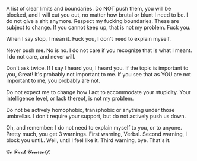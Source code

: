 A list of clear limits and boundaries. Do NOT push them, you will be blocked, and I will cut you out, no matter how brutal or blunt I need to be. I do not give a shit anymore.
Respect my fucking boundaries.
These are subject to change. If you cannot keep up, that is not my problem. Fuck you.


When I say stop, I mean it. Fuck you, I don't need to explain myself.

Never push me. No is no. I do not care if you recognize that is what I meant. I do not care, and never will.

Don't ask twice. If I say I heard you, I heard you.  If the topic is important to you, Great! It's probably not important to me. If you see that as YOU are not important to me, you probably are not.

Do not expect me to change how I act to accommodate your stupidity. Your intelligence level, or lack thereof, is not my problem.

Do not be actively homophobic, transphobic or anything under those umbrellas. I don't require your support, but do not actively push us down.


Oh, and remember: I do not need to explain myself to you, or to anyone.
Pretty much, you get 3 warnings. First warning, Verbal. Second warning, I block you until.. Well, until I feel like it. Third warning, bye. That's it. 

𝓖𝓸 𝓕𝓾𝓬𝓴 𝓨𝓸𝓾𝓻𝓼𝓮𝓵𝓯.
